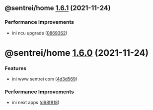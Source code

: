 ## @sentrei/home [1.6.1](https://github.com/sentrei/sentrei/compare/@sentrei/home@1.6.0...@sentrei/home@1.6.1) (2021-11-24)

### Performance Improvements

- ini ncu upgrade ([0869362](https://github.com/sentrei/sentrei/commit/0869362066c5b865c91ab102178ca53f17f87d44))

# @sentrei/home [1.6.0](https://github.com/sentrei/sentrei/compare/@sentrei/home@1.5.2...@sentrei/home@1.6.0) (2021-11-24)

### Features

- ini www sentrei com ([4d3d569](https://github.com/sentrei/sentrei/commit/4d3d5693a4fc23b122846ee5b6fd9395b59b5e2d))

### Performance Improvements

- ini next apps ([d98f818](https://github.com/sentrei/sentrei/commit/d98f81880286b382919f31e31faad64164a10fde))
